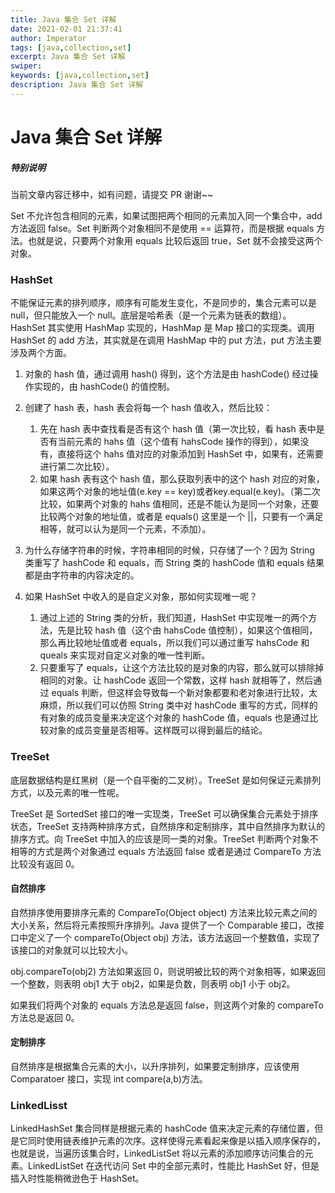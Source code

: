 ```yaml
---
title: Java 集合 Set 详解
date: 2021-02-01 21:37:41
author: Imperator
tags: [java,collection,set]
excerpt: Java 集合 Set 详解
swiper:
keywords: [java,collection,set]
description: Java 集合 Set 详解
---
```


# Java 集合 Set 详解

##### **特别说明**

当前文章内容迁移中，如有问题，请提交 PR 谢谢~~


Set 不允许包含相同的元素，如果试图把两个相同的元素加入同一个集合中，add 方法返回 false。Set 判断两个对象相同不是使用 == 运算符，而是根据 equals 方法。也就是说，只要两个对象用 equals 比较后返回 true，Set 就不会接受这两个对象。

### HashSet

不能保证元素的排列顺序，顺序有可能发生变化，不是同步的，集合元素可以是 null，但只能放入一个 null。底层是哈希表（是一个元素为链表的数组）。HashSet 其实使用 HashMap 实现的，HashMap 是 Map 接口的实现类。调用 HashSet 的 add 方法，其实就是在调用 HashMap 中的 put 方法，put 方法主要涉及两个方面。

1. 对象的 hash 值，通过调用 hash() 得到，这个方法是由 hashCode() 经过操作实现的，由 hashCode() 的值控制。
2. 创建了 hash 表，hash 表会将每一个 hash 值收入，然后比较：

    1. 先在 hash 表中查找看是否有这个 hash 值（第一次比较，看 hash 表中是否有当前元素的 hahs 值（这个值有 hahsCode 操作的得到），如果没有，直接将这个 hahs 值对应的对象添加到 HashSet 中，如果有，还需要进行第二次比较）。
    2. 如果 hash 表有这个 hash 值，那么获取列表中的这个 hash 对应的对象，如果这两个对象的地址值(e.key == key)或者key.equal(e.key)。（第二次比较，如果两个对象的 hahs 值相同，还是不能认为是同一个对象，还要比较两个对象的地址值，或者是 equals() 这里是一个 ||，只要有一个满足相等，就可以认为是同一个元素，不添加）。

3. 为什么存储字符串的时候，字符串相同的时候，只存储了一个？因为 String 类重写了 hashCode 和 equals，而 String 类的 hashCode 值和 equals 结果都是由字符串的内容决定的。

4. 如果 HashSet 中收入的是自定义对象，那如何实现唯一呢？

    1. 通过上述的 String 类的分析，我们知道，HashSet 中实现唯一的两个方法，先是比较 hash 值（这个由 hahsCode 值控制），如果这个值相同，那么再比较地址值或者 equals，所以我们可以通过重写 hahsCode 和 queals 来实现对自定义对象的唯一性判断。
    2. 只要重写了 equals，让这个方法比较的是对象的内容，那么就可以排除掉相同的对象。让 hashCode 返回一个常数，这样 hash 就相等了，然后通过 equals 判断，但这样会导致每一个新对象都要和老对象进行比较，太麻烦，所以我们可以仿照 String 类中对 hashCode 重写的方式，同样的有对象的成员变量来决定这个对象的 hashCode 值，equals 也是通过比较对象的成员变量是否相等。这样既可以得到最后的结论。

### TreeSet

底层数据结构是红黑树（是一个自平衡的二叉树）。TreeSet 是如何保证元素排列方式，以及元素的唯一性呢。

TreeSet 是 SortedSet 接口的唯一实现类，TreeSet 可以确保集合元素处于排序状态，TreeSet 支持两种排序方式，自然排序和定制排序，其中自然排序为默认的排序方式。向 TreeSet 中加入的应该是同一类的对象。TreeSet 判断两个对象不相等的方式是两个对象通过 equals 方法返回 false 或者是通过 CompareTo 方法比较没有返回 0。

#### 自然排序

自然排序使用要排序元素的 CompareTo(Object object) 方法来比较元素之间的大小关系，然后将元素按照升序排列。Java 提供了一个 Comparable 接口，改接口中定义了一个 compareTo(Object obj) 方法，该方法返回一个整数值，实现了该接口的对象就可以比较大小。

obj.compareTo(obj2) 方法如果返回 0，则说明被比较的两个对象相等，如果返回一个整数，则表明 obj1 大于 obj2，如果是负数，则表明 obj1 小于 obj2。

如果我们将两个对象的 equals 方法总是返回 false，则这两个对象的 compareTo 方法总是返回 0。

#### 定制排序

自然排序是根据集合元素的大小，以升序排列，如果要定制排序，应该使用 Comparatoer 接口，实现 int compare(a,b)方法。

### LinkedLisst

LinkedHashSet 集合同样是根据元素的 hashCode 值来决定元素的存储位置，但是它同时使用链表维护元素的次序。这样使得元素看起来像是以插入顺序保存的，也就是说，当遍历该集合时，LinkedListSet 将以元素的添加顺序访问集合的元素。LinkedListSet 在迭代访问 Set 中的全部元素时，性能比 HashSet 好，但是插入时性能稍微逊色于 HashSet。
